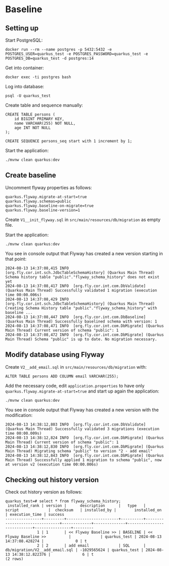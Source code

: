 # Baseline

## Setting up

Start PostgreSQL:

```shell
docker run --rm --name postgres -p 5432:5432 -e POSTGRES_USER=quarkus_test -e POSTGRES_PASSWORD=quarkus_test -e POSTGRES_DB=quarkus_test -d postgres:14
```

Get into container:

```shell
docker exec -ti postgres bash
```

Log into database:

```shell
psql -U quarkus_test
```

Create table and sequence manually:

```shell
CREATE TABLE persons (
    id BIGINT PRIMARY KEY,
    name VARCHAR(255) NOT NULL,
    age INT NOT NULL
);
  
CREATE SEQUENCE persons_seq start with 1 increment by 1;
```

Start the application:

```shell
./mvnw clean quarkus:dev   
```

## Create baseline

Uncomment flyway properties as follows:

```
quarkus.flyway.migrate-at-start=true
quarkus.flyway.schemas=public
quarkus.flyway.baseline-on-migrate=true
quarkus.flyway.baseline-version=1
```

Create `V1__init_flyway.sql` in `src/main/resources/db/migration` as empty file.

Start the application:

```shell
./mvnw clean quarkus:dev   
```

You see in console output that Flyway has created a new version starting in that point:

```
2024-08-13 14:37:08,415 INFO  [org.fly.cor.int.sch.JdbcTableSchemaHistory] (Quarkus Main Thread) Schema history table "public"."flyway_schema_history" does not exist yet
2024-08-13 14:37:08,417 INFO  [org.fly.cor.int.com.DbValidate] (Quarkus Main Thread) Successfully validated 1 migration (execution time 00:00.006s)
2024-08-13 14:37:08,429 INFO  [org.fly.cor.int.sch.JdbcTableSchemaHistory] (Quarkus Main Thread) Creating Schema History table "public"."flyway_schema_history" with baseline ...
2024-08-13 14:37:08,447 INFO  [org.fly.cor.int.com.DbBaseline] (Quarkus Main Thread) Successfully baselined schema with version: 1
2024-08-13 14:37:08,471 INFO  [org.fly.cor.int.com.DbMigrate] (Quarkus Main Thread) Current version of schema "public": 1
2024-08-13 14:37:08,472 INFO  [org.fly.cor.int.com.DbMigrate] (Quarkus Main Thread) Schema "public" is up to date. No migration necessary.
```

## Modify database using Flyway

Create `V2__add_email.sql` in `src/main/resources/db/migration` with:

```
ALTER TABLE persons ADD COLUMN email VARCHAR(255);
```

Add the necessary code, edit `application.properties` to have only `quarkus.flyway.migrate-at-start=true` and start up again the application:

```shell
./mvnw clean quarkus:dev   
```

You see in console output that Flyway has created a new version with the modification:

```
2024-08-13 14:38:12,803 INFO  [org.fly.cor.int.com.DbValidate] (Quarkus Main Thread) Successfully validated 3 migrations (execution time 00:00.009s)
2024-08-13 14:38:12,824 INFO  [org.fly.cor.int.com.DbMigrate] (Quarkus Main Thread) Current version of schema "public": 1
2024-08-13 14:38:12,830 INFO  [org.fly.cor.int.com.DbMigrate] (Quarkus Main Thread) Migrating schema "public" to version "2 - add email"
2024-08-13 14:38:12,843 INFO  [org.fly.cor.int.com.DbMigrate] (Quarkus Main Thread) Successfully applied 1 migration to schema "public", now at version v2 (execution time 00:00.006s)
```

## Checking out history version

Check out history version as follows:

```
quarkus_test=# select * from flyway_schema_history;
 installed_rank | version |      description      |   type   |             script             |  checksum   | installed_by |        installed_on        | execution_time | success 
----------------+---------+-----------------------+----------+--------------------------------+-------------+--------------+----------------------------+----------------+---------
              1 | 1       | << Flyway Baseline >> | BASELINE | << Flyway Baseline >>          |             | quarkus_test | 2024-08-13 14:37:08.428274 |              0 | t
              2 | 2       | add email             | SQL      | db/migration/V2__add_email.sql | -1029565624 | quarkus_test | 2024-08-13 14:38:12.822376 |              6 | t
(2 rows)
```
